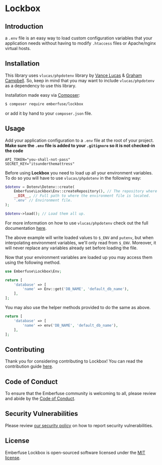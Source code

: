 # Lockbox

## Introduction

a `.env` file is an easy way to load custom configuration variables that your application needs without having to modify `.htaccess` files or Apache/nginx virtual hosts.

## Installation

This library uses `vlucas/phpdotenv` library by [Vance Lucas](https://github.com/vlucas) & [Graham Campbell](https://github.com/GrahamCampbell). So, keep in mind that you may want to include `vlucas/phpdotenv` as a dependency to use this library.

Installation made easy via [Composer](https://getcomposer.org/):

```bash
$ composer require emberfuse/lockbox
```

or add it by hand to your `composer.json` file.

## Usage

Add your application configuration to a `.env` file at the root of your project. **Make sure the `.env` file is added to your `.gitignore` so it is not checked-in the code**

```shell
API_TOKEN="you-shall-not-pass"
SECRET_KEY="itsunderthemattress"
```

Before using **Lockbox** you need to load up all your environment variables. To do so you will have to use `vlucas/phpdotenv` in the following way:

```php
$dotenv = Dotenv\Dotenv::create(
    Emberfuse\Lockbox\Env::createRepository(), // The repository where all environment variables are saved.
    __DIR__, // Full path to where the environment file is located.
    '.env' // Environment file.
);

$dotenv->load(); // Load them all up.
```

For more information on how to use `vlucas/phpdotenv` check out the full documentation [here](https://github.com/vlucas/phpdotenv).

The above example will write loaded values to `$_ENV` and `putenv`, but when interpolating environment variables, we'll only read from `$_ENV`. Moreover, it will never replace any variables already set before loading the file.

Now that your environment variables are loaded up you may access them using the following method.

```php
use Emberfuse\Lockbox\Env;

return [
    'database' => [
        'name' => Env::get('DB_NAME', 'default_db_name'),
    ],
];
```

You may also use the helper methods provided to do the same as above.

```php
return [
    'database' => [
        'name' => env('DB_NAME', 'default_db_name'),
    ],
];
```

## Contributing

Thank you for considering contributing to Lockbox! You can read the contribution guide [here](.github/CONTRIBUTING.md).

## Code of Conduct

To ensure that the Emberfuse community is welcoming to all, please review and abide by the [Code of Conduct](.github/CODE_OF_CONDUCT.md).

## Security Vulnerabilities

Please review [our security policy](https://github.com/emberfuse/Lockbox/security/policy) on how to report security vulnerabilities.

## License

Emberfuse Lockbox is open-sourced software licensed under the [MIT license](LICENSE).
